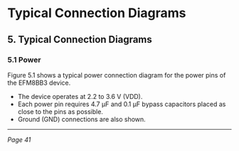 # Typical Connection Diagrams

## 5. Typical Connection Diagrams

### 5.1 Power

Figure 5.1 shows a typical power connection diagram for the power pins of the EFM8BB3 device.

- The device operates at 2.2 to 3.6 V (VDD).
- Each power pin requires 4.7 µF and 0.1 µF bypass capacitors placed as close to the pins as possible.
- Ground (GND) connections are also shown.

---
*Page 41*